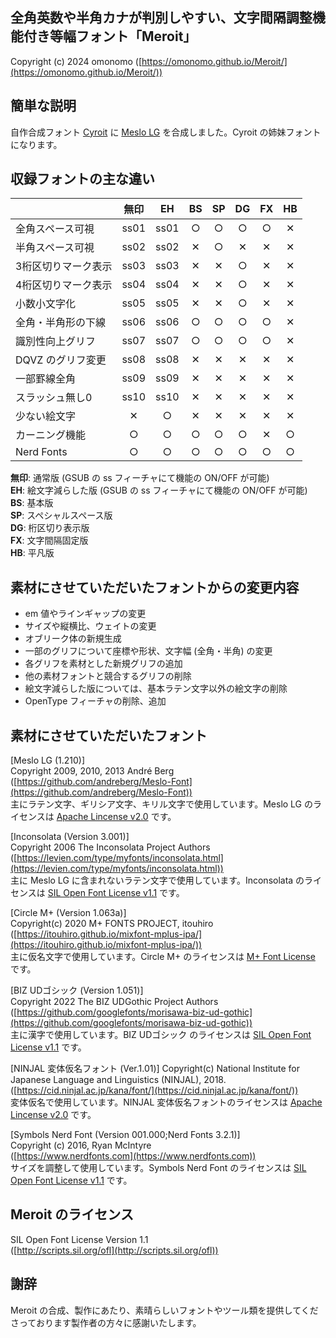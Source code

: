 ## 全角英数や半角カナが判別しやすい、文字間隔調整機能付き等幅フォント「Meroit」

Copyright (c) 2024 omonomo ([https://omonomo.github.io/Meroit/](https://omonomo.github.io/Meroit/))

## 簡単な説明

自作合成フォント [Cyroit](https://omonomo.github.io/Cyroit/) に [Meslo LG](https://github.com/andreberg/Meslo-Font) を合成しました。Cyroit の姉妹フォントになります。

## 収録フォントの主な違い

|                     | 無印 |  EH  |  BS  |  SP  |  DG  |  FX  |  HB  |
| ------------------- | :--: | :--: | :--: | :--: | :--: | :--: | :--: |
| 全角スペース可視    | ss01 | ss01 |  ○  |  ○  |  ○  |  ○  |  ✕  |
| 半角スペース可視    | ss02 | ss02 |  ✕  |  ○  |  ✕  |  ✕  |  ✕  |
| 3桁区切りマーク表示 | ss03 | ss03 |  ✕  |  ✕  |  ○  |  ✕  |  ✕  |
| 4桁区切りマーク表示 | ss04 | ss04 |  ✕  |  ✕  |  ○  |  ✕  |  ✕  |
| 小数小文字化        | ss05 | ss05 |  ✕  |  ✕  |  ○  |  ✕  |  ✕  |
| 全角・半角形の下線  | ss06 | ss06 |  ○  |  ○  |  ○  |  ○  |  ✕  |
| 識別性向上グリフ    | ss07 | ss07 |  ○  |  ○  |  ○  |  ○  |  ✕  |
| DQVZ のグリフ変更   | ss08 | ss08 |  ✕  |  ✕  |  ✕  |  ✕  |  ✕  |
| 一部罫線全角        | ss09 | ss09 |  ✕  |  ✕  |  ✕  |  ✕  |  ✕  |
| スラッシュ無し0     | ss10 | ss10 |  ✕  |  ✕  |  ✕  |  ✕  |  ✕  |
| 少ない絵文字        |  ✕  |  ○  |  ✕  |  ✕  |  ✕  |  ✕  |  ✕  |
| カーニング機能      |  ○  |  ○  |  ○  |  ○  |  ○  |  ✕  |  ○  |
| Nerd Fonts          |  ○  |  ○  |  ○  |  ○  |  ○  |  ○  |  ○  |

**無印**: 通常版 (GSUB の ss フィーチャにて機能の ON/OFF が可能)  
**EH**: 絵文字減らした版 (GSUB の ss フィーチャにて機能の ON/OFF が可能)  
**BS**: 基本版  
**SP**: スペシャルスペース版  
**DG**: 桁区切り表示版  
**FX**: 文字間隔固定版  
**HB**: 平凡版

## 素材にさせていただいたフォントからの変更内容

- em 値やラインギャップの変更
- サイズや縦横比、ウェイトの変更
- オブリーク体の新規生成
- 一部のグリフについて座標や形状、文字幅 (全角・半角) の変更
- 各グリフを素材とした新規グリフの追加
- 他の素材フォントと競合するグリフの削除
- 絵文字減らした版については、基本ラテン文字以外の絵文字の削除
- OpenType フィーチャの削除、追加

## 素材にさせていただいたフォント

[Meslo LG (1.210)]  
Copyright 2009, 2010, 2013 André Berg  
([https://github.com/andreberg/Meslo-Font](https://github.com/andreberg/Meslo-Font))  
主にラテン文字、ギリシア文字、キリル文字で使用しています。Meslo LG のライセンスは [Apache Lincense v2.0](https://www.apache.org/licenses/LICENSE-2.0) です。

[Inconsolata (Version 3.001)]  
Copyright 2006 The Inconsolata Project Authors  
([https://levien.com/type/myfonts/inconsolata.html](https://levien.com/type/myfonts/inconsolata.html))  
主に Meslo LG に含まれないラテン文字で使用しています。Inconsolata のライセンスは [SIL Open Font License v1.1](http://scripts.sil.org/ofl) です。

[Circle M+ (Version 1.063a)]  
Copyright(c) 2020 M+ FONTS PROJECT, itouhiro  
([https://itouhiro.github.io/mixfont-mplus-ipa/](https://itouhiro.github.io/mixfont-mplus-ipa/))  
主に仮名文字で使用しています。Circle M+ のライセンスは [M+ Font License](https://itouhiro.github.io/mixfont-mplus-ipa/mplus/LICENSE_E.txt) です。

[BIZ UDゴシック (Version 1.051)]  
Copyright 2022 The BIZ UDGothic Project Authors  
([https://github.com/googlefonts/morisawa-biz-ud-gothic](https://github.com/googlefonts/morisawa-biz-ud-gothic))  
主に漢字で使用しています。BIZ UDゴシック のライセンスは [SIL Open Font License v1.1](http://scripts.sil.org/ofl) です。

[NINJAL 変体仮名フォント (Ver.1.01)]
Copyright(c) National Institute for Japanese Language and Linguistics (NINJAL), 2018.  
([https://cid.ninjal.ac.jp/kana/font/](https://cid.ninjal.ac.jp/kana/font/))  
変体仮名で使用しています。NINJAL 変体仮名フォントのライセンスは [Apache Lincense v2.0](https://www.apache.org/licenses/LICENSE-2.0) です。

[Symbols Nerd Font (Version 001.000;Nerd Fonts 3.2.1)]  
Copyright (c) 2016, Ryan McIntyre  
([https://www.nerdfonts.com](https://www.nerdfonts.com))  
サイズを調整して使用しています。Symbols Nerd Font のライセンスは [SIL Open Font License v1.1](http://scripts.sil.org/ofl) です。

## Meroit のライセンス

SIL Open Font License Version 1.1  
([http://scripts.sil.org/ofl](http://scripts.sil.org/ofl))

## 謝辞

Meroit の合成、製作にあたり、素晴らしいフォントやツール類を提供してくださっております製作者の方々に感謝いたします。
